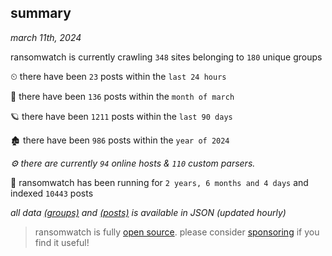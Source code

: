 
## summary
_march 11th, 2024_

ransomwatch is currently crawling `348` sites belonging to `180` unique groups

⏲ there have been `23` posts within the `last 24 hours`

🦈 there have been `136` posts within the `month of march`

🪐 there have been `1211` posts within the `last 90 days`

🏚 there have been `986` posts within the `year of 2024`

_⚙️ there are currently `94` online hosts & `110` custom parsers._

🦕 ransomwatch has been running for `2 years, 6 months and 4 days` and indexed `10443` posts

_all data  [(groups)](http://ransomwhat.telemetry.ltd/groups) and [(posts)](http://ransomwhat.telemetry.ltd/posts) is available in JSON (updated hourly)_

> ransomwatch is fully [open source](https://github.com/joshhighet/ransomwatch#ransomwatch--). please consider [sponsoring](https://github.com/sponsors/joshhighet) if you find it useful!

